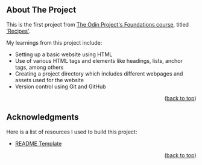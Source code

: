 <!-- ABOUT THE PROJECT -->
## About The Project

This is the first project from [The Odin Project's Foundations course](https://www.theodinproject.com/paths/foundations/courses/foundations), titled ['Recipes'](https://www.theodinproject.com/paths/foundations/courses/foundations/lessons/recipes).

My learnings from this project include:
* Setting up a basic website using HTML
* Use of various HTML tags and elements like headings, lists, anchor tags, among others
* Creating a project directory which includes different webpages and assets used for the website
* Version control using Git and GitHub


<p align="right">(<a href="#top">back to top</a>)</p>


<!-- ACKNOWLEDGMENTS -->
## Acknowledgments

Here is a list of resources I used to build this project:

* [README Template](https://github.com/othneildrew/Best-README-Template)


<p align="right">(<a href="#top">back to top</a>)</p>
